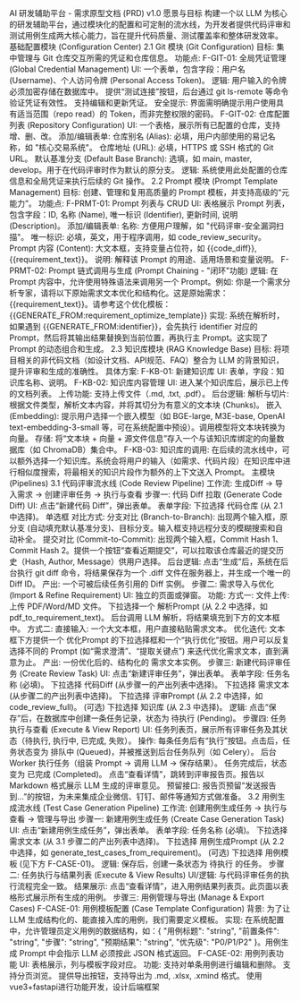 AI 研发辅助平台 - 需求原型文档 (PRD) v1.0
愿景与目标
构建一个以 LLM 为核心的研发辅助平台，通过模块化的配置和可定制的流水线，为开发者提供代码评审和测试用例生成两大核心能力，旨在提升代码质量、测试覆盖率和整体研发效率。
基础配置模块 (Configuration Center)
2.1 Git 模块 (Git Configuration)
目标: 集中管理与 Git 仓库交互所需的凭证和仓库信息。
功能点:
F-GIT-01: 全局凭证管理 (Global Credential Management)
UI: 一个表单，包含字段：用户名 (Username)、个人访问令牌 (Personal Access Token)。
逻辑:
用户输入的令牌必须加密存储在数据库中。
提供“测试连接”按钮，后台通过 git ls-remote 等命令验证凭证有效性。
支持编辑和更新凭证。
安全提示: 界面需明确提示用户使用具有适当范围（repo read）的 Token，而非完整权限的密码。
F-GIT-02: 仓库配置列表 (Repository Configuration)
UI: 一个表格，展示所有已配置的仓库，支持增、删、改。
添加/编辑表单:
仓库别名 (Alias): 必填，用户内部使用的易记名称，如 "核心交易系统"。
仓库地址 (URL): 必填，HTTPS 或 SSH 格式的 Git URL。
默认基准分支 (Default Base Branch): 选填，如 main, master, develop。用于在代码评审时作为默认的原分支。
逻辑: 系统使用此处配置的仓库信息和全局凭证来执行后续的 Git 操作。
2.2 Prompt 模块 (Prompt Template Management)
目标: 创建、管理和复用高质量的 Prompt 模板，并支持高级的“元能力”。
功能点:
F-PRMT-01: Prompt 列表与 CRUD
UI: 表格展示 Prompt 列表，包含字段：ID, 名称 (Name), 唯一标识 (Identifier), 更新时间, 说明 (Description)。
添加/编辑表单:
名称: 方便用户理解，如 "代码评审-安全漏洞扫描"。
唯一标识: 必填，英文，用于程序调用，如 code_review_security。
Prompt 内容 (Content): 大文本框，支持变量占位符，如 {{code_diff}}, {{requirement_text}}。
说明: 解释该 Prompt 的用途、适用场景和变量说明。
F-PRMT-02: Prompt 链式调用与生成 (Prompt Chaining - "闭环"功能)
逻辑: 在 Prompt 内容中，允许使用特殊语法来调用另一个 Prompt。例如:
你是一个需求分析专家，请将以下原始需求文本优化和结构化。这是原始需求：{{requirement_text}}。请参考这个优化模板：{{GENERATE_FROM:requirement_optimize_template}}
实现: 系统在解析时，如果遇到 {{GENERATE_FROM:identifier}}，会先执行 identifier 对应的 Prompt，然后将其输出结果替换到当前位置，再执行主 Prompt。这实现了 Prompt 的动态组合和生成。
2.3 知识库模块 (RAG Knowledge Base)
目标: 将项目相关的非代码文档（如设计文档、API规范、FAQ）整合为 LLM 的背景知识，提升评审和生成的准确性。
具体方案:
F-KB-01: 新建知识库
UI: 表单，字段：知识库名称、说明。
F-KB-02: 知识库内容管理
UI: 进入某个知识库后，展示已上传的文档列表。
上传功能: 支持上传文件（.md, .txt, .pdf）。
后台逻辑:
解析与切片: 根据文件类型，解析文本内容，并将其切分为有意义的文本块 (Chunks)。
嵌入 (Embedding): 提示用户选择一个嵌入模型（如 BGE-large, M3E-base, OpenAI text-embedding-3-small 等，可在系统配置中预设）。调用模型将文本块转换为向量。
存储: 将“文本块 + 向量 + 源文件信息”存入一个与该知识库绑定的向量数据库（如 ChromaDB）集合中。
F-KB-03: 知识库的调用: 在后续的流水线中，可以额外选择一个知识库。系统会将用户的输入（如需求、代码片段）在知识库中进行相似度搜索，将最相关的知识片段作为额外的上下文送入 Prompt。
主模块 (Pipelines)
3.1 代码评审流水线 (Code Review Pipeline)
工作流: 生成Diff -> 导入需求 -> 创建评审任务 -> 执行与查看
步骤一: 代码 Diff 拉取 (Generate Code Diff)
UI: 点击“新建代码 Diff”，弹出表单。
表单字段:
下拉选择 代码仓库 (从 2.1 中选择)。
单选框 对比方式:
分支对比 (Branch-to-Branch): 出现两个输入框，原分支 (自动填充默认基准分支)、目标分支。输入框支持远程分支的模糊搜索和自动补全。
提交对比 (Commit-to-Commit): 出现两个输入框，Commit Hash 1、Commit Hash 2。提供一个按钮“查看近期提交”，可以拉取该仓库最近的提交历史（Hash, Author, Message）供用户选择。
后台逻辑: 点击“生成”后，系统在后台执行 git diff 命令，将结果保存为一个 .diff 文件在服务器上，并生成一个唯一的 Diff ID。
产出: 一个可被后续任务引用的 Diff 实例。
步骤二: 需求导入与优化 (Import & Refine Requirement)
UI: 独立的页面或弹窗。
功能:
方式一: 文件上传:
上传 PDF/Word/MD 文件。
下拉选择一个 解析Prompt (从 2.2 中选择，如 pdf_to_requirement_text)。
后台调用 LLM 解析，将结果填充到下方的文本框中。
方式二: 直接输入:
一个大文本框，用户直接粘贴需求文本。
优化迭代: 文本框下方提供一个 优化Prompt 的下拉选择框和一个“执行优化”按钮。用户可以反复选择不同的 Prompt (如“需求澄清”、“提取关键点”) 来迭代优化需求文本，直到满意为止。
产出: 一份优化后的、结构化的 需求文本实例。
步骤三: 新建代码评审任务 (Create Review Task)
UI: 点击“新建评审任务”，弹出表单。
表单字段:
任务名称 (必填)。
下拉选择 代码Diff (从步骤一的产出列表中选择)。
下拉选择 需求文本 (从步骤二的产出列表中选择)。
下拉选择 评审Prompt (从 2.2 中选择，如 code_review_full)。
(可选) 下拉选择 知识库 (从 2.3 中选择)。
逻辑: 点击“保存”后，在数据库中创建一条任务记录，状态为 待执行 (Pending)。
步骤四: 任务执行与查看 (Execute & View Report)
UI: 任务列表页，展示所有评审任务及其状态（待执行, 执行中, 已完成, 失败）。
操作:
每条任务后有“执行”按钮。点击后，任务状态变为 排队中 (Queued)，并被推送到后台任务队列（如 Celery）。
后台 Worker 执行任务（组装 Prompt -> 调用 LLM -> 保存结果）。
任务完成后，状态变为 已完成 (Completed)。
点击“查看详情”，跳转到评审报告页。报告以 Markdown 格式展示 LLM 生成的评审意见。
预留接口: 报告页预留“发送报告到...”的按钮，为未来集成企业微信、钉钉、邮件等通知方式做准备。
3.2 用例生成流水线 (Test Case Generation Pipeline)
工作流: 创建用例生成任务 -> 执行与查看 -> 管理与导出
步骤一: 新建用例生成任务 (Create Case Generation Task)
UI: 点击“新建用例生成任务”，弹出表单。
表单字段:
任务名称 (必填)。
下拉选择 需求文本 (从 3.1 步骤二的产出列表中选择)。
下拉选择 用例生成Prompt (从 2.2 中选择，如 generate_test_cases_from_requirement)。
(可选) 下拉选择 用例模板 (见下方 F-CASE-01)。
逻辑: 保存后，创建一条状态为 待执行 的任务。
步骤二: 任务执行与结果列表 (Execute & View Results)
UI/逻辑: 与代码评审任务的执行流程完全一致。
结果展示: 点击“查看详情”，进入用例结果列表页。此页面以表格形式展示所有生成的用例。
步骤三: 用例管理与导出 (Manage & Export Cases)
F-CASE-01: 用例模板配置 (Case Template Configuration)
背景: 为了让 LLM 生成结构化的、能直接入库的用例，我们需要定义模板。
实现: 在系统配置中，允许管理员定义用例的数据结构，如：{ "用例标题": "string", "前置条件": "string", "步骤": "string", "预期结果": "string", "优先级": "P0/P1/P2" }。用例生成 Prompt 中会指示 LLM 必须按此 JSON 格式返回。
F-CASE-02: 用例列表功能
UI: 表格展示，列与模板字段对应。
功能:
支持对单条用例进行编辑和删除。
支持分页浏览。
提供导出按钮，支持导出为 .md, .xlsx, .xmind 格式。
使用vue3+fastapi进行功能开发，设计后端框架
